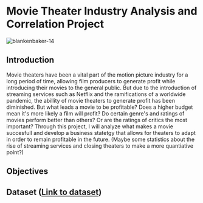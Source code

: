 # Movie Theater Industry Analysis and Correlation Project


![blankenbaker-14](https://user-images.githubusercontent.com/115194266/211164070-aa772601-c268-49c7-aa1c-1e6de74502e3.jpg)
## Introduction
Movie theaters have been a vital part of the motion picture industry for a long period of time, allowing film producers to generate profit while introducing their movies to the general public. But due to the introduction of streaming services such as Netflix and the ramifications of a worldwide pandemic, the abillity of movie theaters to generate profit has been diminished. But what leads a movie to be profitable? Does a higher budget mean it's more likely a film will profit? Do certain genre's and ratings of movies perform better than others? Or are the ratings of critics the most important? Through this project, I will analyze what makes a movie succesfull and develop a business statetgy that allows for theaters to adapt in order to remain profitable in the future. (Maybe some statistics about the rise of streaming services and closing theaters to make a more quantiative point?)

## Objectives

## Dataset ([Link to dataset](https://www.kaggle.com/datasets/danielgrijalvas/movies))



